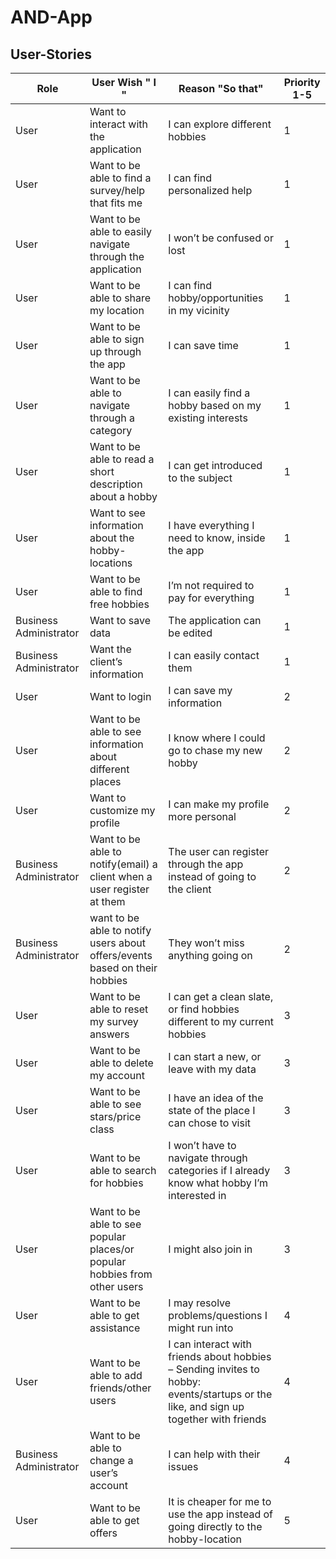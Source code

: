 # AND-App


## User-Stories

| Role         | User Wish " I "   | Reason "So that"       | Priority  1-5   |
| ------------ | ------------- | ------------ | ------------ |
| User         | Want to interact with the application  | I can explore different hobbies| 1 |
| User         | Want to be able to find a survey/help that fits me | I can find personalized help | 1 |
| User         | Want to be able to easily navigate through the application  | I won’t be confused or lost | 1 |
| User         | Want to be able to share my location  |  I can find hobby/opportunities in my vicinity | 1 |
| User         | Want to be able to sign up through the app  | I can save time | 1 |
| User         | Want to be able to navigate through a category  | I can easily find a hobby based on my existing interests | 1 |
| User         | Want to be able to read a short description about a hobby  |  I can get introduced to the subject | 1 |
| User         | Want to see information about the hobby-locations  |  I have everything I need to know, inside the app | 1 |
| User         | Want to be able to find free hobbies  | I’m not required to pay for everything | 1 |
| Business Administrator | Want to save data  | The application can be edited | 1 |
| Business Administrator | Want the client’s information  | I can easily contact them | 1 |
| User         | Want to login  | I can save my information | 2 |
| User         | Want to be able to see information about different places  | I know where I could go to chase my new hobby | 2 |
| User         | Want to customize my profile  | I can make my profile more personal | 2 |
| Business Administrator | Want to be able to notify(email) a client when a user register at them  | The user can register through the app instead of going to the client | 2 |
| Business Administrator | want to be able to notify users about offers/events based on their hobbies  | They won’t miss anything going on | 2 |
| User         | Want to be able to reset my survey answers  | I can get a clean slate, or find hobbies different to my current hobbies | 3 |
| User         | Want to be able to delete my account  | I can start a new, or leave with my data | 3 |
| User         | Want to be able to see stars/price class  | I have an idea of the state of the place I can chose to visit | 3 |
| User         | Want to be able to search for hobbies  | I won’t have to navigate through categories if I already know what hobby I’m interested in | 3 |
| User         | Want to be able to see popular places/or popular hobbies from other users  | I might also join in | 3 |
| User         | Want to be able to get assistance  | I may resolve problems/questions I might run into | 4 |
| User         | Want to be able to add friends/other users  | I can interact with friends about hobbies – Sending invites to hobby: events/startups or the like, and sign up together with friends | 4 |
| Business Administrator | Want to be able to change a user’s account  |  I can help with their issues | 4 |
| User         | Want to be able to get offers  | It is cheaper for me to use the app instead of going directly to the hobby-location | 5 |
